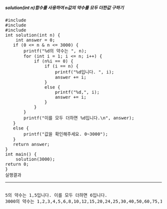 <h5>solution(int n)함수를 사용하여 n값의 약수를 모두 더한값 구하기</h5>

<pre>
#include <stdio.h>
#include <stdbool.h>
#include <stdlib.h>
int solution(int n) {
	int answer = 0;
​	if (0 <= n & n <= 3000) {
​		printf("%d의 약수는 ", n);
​		for (int i = 1; i <= n; i++) {
​			if (n%i == 0) {
​				if (i == n) {
​					printf("%d입니다. ", i);
​					answer += i;
​				}
​				else {
​					printf("%d,", i);
​					answer += i;
​				}
​			}
​		}
​		printf("이를 모두 더하면 %d입니다.\n", answer);
​	}
​	else {
​		printf("값을 확인해주세요. 0~3000");
​	}
​	return answer;
}
int main() {
	solution(3000);
return 0;
}
실행결과
<hr>
5의 약수는 1,5입니다. 이를 모두 더하면 6입니다.
3000의 약수는 1,2,3,4,5,6,8,10,12,15,20,24,25,30,40,50,60,75,100,120,125,150,200,250,300,375,500,600,750,1000,1500,3000 입니다. 이를 모두 더하면 9360입니다.
</pre>



